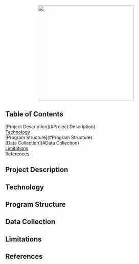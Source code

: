 <p align="center">
  <img src="https://upload.wikimedia.org/wikipedia/commons/f/f6/NFL_logo.png" length="200" width="300">
</p>

## Table of Contents
[Project Description](#Project Description) <br>
[Technology](#Technology) <br>
[Program Structure](#Program Structure) <br>
[Data Collection](#Data Collection) <br>
[Limitations](#Limitations) <br>
[References](#References) <br>

## Project Description

## Technology

## Program Structure

## Data Collection

## Limitations

## References

